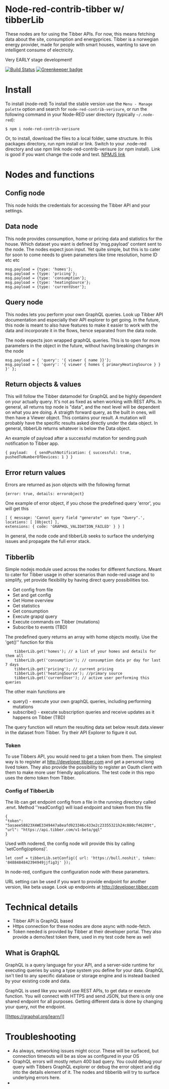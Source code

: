 # Node-red-contrib-tibber w/ tibberLib

These nodes are for using the Tibber APIs. For now, this means fetching data about the site, consumption and energyprices.
Tibber is a norwegian energy provider, made for people with smart houses, wanting to save on intelligent consume of electricity.

Very EARLY stage development!

[![Build Status](https://travis-ci.com/ksvan/node-red-contrib-tibber.svg?branch=master)](https://travis-ci.com) [![Greenkeeper badge](https://badges.greenkeeper.io/ksvan/node-red-contrib-tibber.svg)](https://greenkeeper.io/)

# Install
To install (node-red)
To install the stable version use the `Menu - Manage palette` option and search for `node-red-contrib-verisure`, or run the following command in your Node-RED user directory (typically `~/.node-red`):

    $ npm i node-red-contrib-verisure
    
Or, to install, download the files to a local folder, same structure. In this packages directory, run npm install or link. Switch to your .node-red directory and use npm link node-red-contrib-verisure (or npm install). Link is good if you want change the code and test.
[NPMJS link](https://www.npmjs.com/package/node-red-contrib-verisure)


# Nodes and functions

## Config node
This node holds the credentials for accessing the Tibber API and your settings.

## Data node
This node provides consumption, home or pricing data and statistics for the house. Which dataset you want is defined by 'msg.payload' content sent to the node. The nodes expect json input. Yet quite simple, but this is to cater for soon to come needs to given parameters like time resolution, home ID etc etc
    
    msg.payload = {type: 'homes'};
    msg.payload = {type: 'pricing'};
    msg.payload = {type: 'consumption'};
    msg.payload = {type: 'heatingSource'};
    msg.payload = {type: 'currentUser'};


## Query node
This nodes lets you perform your own GraphQL queries. Look up Tibber API documentation and especially their API explorer to get going.
In the future, this node is meant to also have features to make it easier to work with the data and incorporate it in the flows, hence separated from the data node. 

The node expects json wrapped graphQL queries. This is to open for more parameters in the object in the future, without having breaking changes in the node

    msg.payload = { 'query': '{ viewer { name }}'};
    msg.payload = { 'query': '{ viewer { homes { primaryHeatingSource } } }' };

## Return objects & values
This will follow the Tibber datamodel for GraphQL and be highly dependent on your actually query. It's not as fixed as when working with REST APIs.
In general, all returns top node is "data", and the next level will be dependent on what you are doing. A straigth forward query, as the built in ones, will then have a Viewer object. This contains your result. A mutation will probably have the specific results asked directly under the data object.
In general, tibberLib returns whatever is below the Data object.

An example of payload after a successful mutation for sending push notification to Tibber app.

    { payload:   { sendPushNotification: { successful: true, pushedToNumberOfDevices: 1 } }

## Error return values
Errors are returned as json objects with the following format

    {error: true, details: errorobject}

One example of error object, if you chose the predefined query 'error', you will get this
    
    [ { message: 'Cannot query field "generate" on type "Query".',
    locations: [ [Object] ],
    extensions: { code: 'GRAPHQL_VALIDATION_FAILED' } } ]

In general, the node code and tibberLib seeks to surface the underlying issues and propagate the full error stack. 

## Tibberlib
Simple nodejs module used across the nodes for different functions. Meant to cater for Tibber usage in other scenarios than node-red usage and to simplify, yet provide flexibility by having direct query possibilities too.

* Get config from file
* Set and get config
* Get Home overview 
* Get statistics
* Get consumption
* Execute grapql query
* Execute commands on Tibber (mutations)
* Subscribe to events (TBD)

 The predefined query returns an array with home objects mostly. Use the 'get()'' function for this

        tibberLib.get('homes'); // a list of your homes and details for them all
        tibberLib.get('consumption'); // consumption data pr day for last 7 days
        tibberLib.get('pricing'); // current pricing
        tibberLib.get('heatingSource'); //primary source
        tibberLib.get('currentUser'); // active user performing this queries

The other main functions are 
* query() - execute your own graphQL queries, including performing mutations
* subscribe() - execute subscription queries and receive updates as it happens on Tibber (TBD)

The query function will return the resulting data set below result.data.viewer in the dataset from Tibber. Try their API Explorer to figure it out.


### Token
To use Tibbers API, you would need to get a token from them. The simplest way is to register at http://developer.tibber.com and get a personal long lived token. They also provide the possibility to register an Oauth client with them to make more user friendly applications. The test code in this repo uses the demo token from Tibber.

### Config of TibberLib
The lib can get endpoint config from a file in the running directory called .envt. Method ''readConfig() will load endpoint and token from this file

    {
    "token": "5asaee58823X4WE3349447a8eafd923346c433e2c23355321h24c880cf46289t",
    "url": "https://api.tibber.com/v1-beta/gql"
    }

Used with nodered, the config node will provide this by calling 'setConfig(options)'.
    
    let conf = tibberLib.setConfig({ url: 'https://bull.noshit', token: '8488484842394949jjfig3j' });

In node-red, configure the configuration node with these parameters.

URL setting can be used if you want to provide endpoint for another version, like beta usage. Look up endpoints at http://developer.tibber.com

# Technical details
* Tibber API is GraphQL based
* Https connection for these nodes are done async with node-fetch.
* Token needed is provided by Tibber at their developer portal. They also provide a demo/test token there, used in my test code here as well

## What is GraphQL
GraphQL is a query language for your API, and a server-side runtime for executing queries by using a type system you define for your data. GraphQL isn't tied to any specific database or storage engine and is instead backed by your existing code and data.

GraphQL is used like you would use REST APIs, to get data or execute function. You will connect with HTTPS and send JSON, but there is only one shared endpoint for all purposes. Getting different data is done by changing your query, not the endpoint. 

[[https://graphql.org/learn/]]

# Troubleshooting
* As always, networking issues might occur. These will be surfaced, but connection timeouts will be as slow as configured in your OS
* GraphQL errors will mostly return 400 bad query. You could debug your query with Tibbers GraphQL explorer or debug the error object and dig into the details element of it. The nodes and tibberlib will try to surface underlying errors here.
* 






